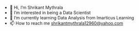 - 👋 Hi, I’m Shrikant Mythrala
- 👀 I’m interested in being a Data Scientist
- 🌱 I’m currently learning Data Analysis from Imarticus Learning
- 📫 How to reach me shrikantmythrala12960@yahoo.com

<!---
SMythrala/SMythrala is a ✨ special ✨ repository because its `README.md` (this file) appears on your GitHub profile.
You can click the Preview link to take a look at your changes.
--->
